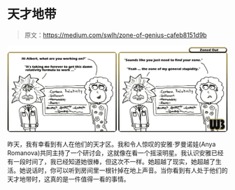 # 天才地带

> 原文：<https://medium.com/swlh/zone-of-genius-cafeb8151d9b>

![](img/5973a518287175bfc79309cf3e346bd8.png)

昨天，我有幸看到有人在他们的天才区。我和令人惊叹的安雅·罗曼诺娃(Anya Romanova)共同主持了一个研讨会，这就像在看一个摇滚明星。我认识安雅已经有一段时间了，我已经知道她很棒，但这次不一样。她超越了现实，她超越了生活。她说话时，你可以听到房间里一根针掉在地上声音。当你看到有人处于他们的天才地带时，这真的是一件值得一看的事情。
